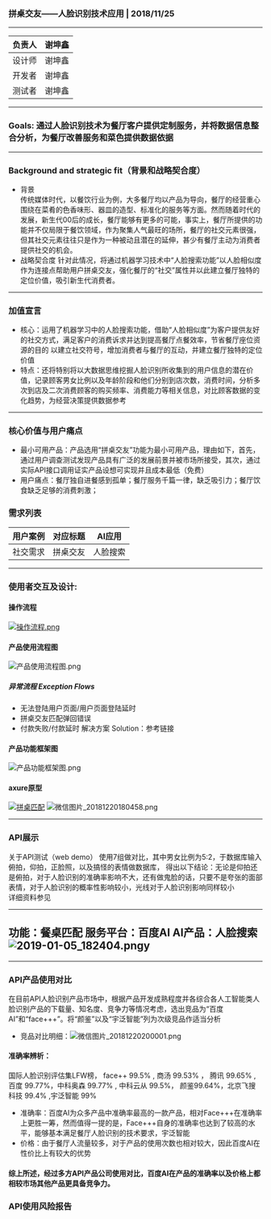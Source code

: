 ### 拼桌交友——人脸识别技术应用 | 2018/11/25
 ***
 负责人 | 谢坤鑫
---|---
 设计师 | 谢坤鑫
 开发者 | 谢坤鑫
 测试者 | 谢坤鑫
 ***
 ### Goals: 通过人脸识别技术为餐厅客户提供定制服务，并将数据信息整合分析，为餐厅改善服务和菜色提供数据依据
***
### Background and strategic fit（背景和战略契合度）
* 背景  
传统媒体时代，以餐饮行业为例，大多餐厅均以产品为导向，餐厅的经营重心围绕在菜肴的色香味形、器皿的造型、标准化的服务等方面。然而随着时代的发展，新生代00后的成长，餐厅能够有更多的可能，事实上，餐厅所提供的功能并不仅局限于餐饮领域，作为聚集人气最旺的场所，餐厅的社交元素很强，但其社交元素往往只是作为一种被动且潜在的延伸，甚少有餐厅主动为消费者提供社交的机会。
* 战略契合度
针对此情况，将通过机器学习技术中“人脸搜索功能”以人脸相似度作为连接点帮助用户拼桌交友，强化餐厅的“社交”属性并以此建立餐厅独特的定位价值，吸引新生代消费者。
***
### 加值宣言
* 核心：运用了机器学习中的人脸搜索功能，借助“人脸相似度”为客户提供友好的社交方式，满足客户的消费诉求并达到提高餐厅点餐效率，节省餐厅座位资源的目的
以建立社交符号，增加消费者与餐厅的互动，并建立餐厅独特的定位价值
* 特点：还将特别将以大数据思维挖掘人脸识别所收集到的用户信息的潜在价值，记录顾客男女比例以及年龄阶段和他们分别到店次数，消费时间，分析多次到店及二次消费顾客的购买频率、消费能力等相关信息，对比顾客数据的变化趋势，为经营决策提供数据参考

***
### 核心价值与用户痛点
* 最小可用产品：产品选用“拼桌交友”功能为最小可用产品，理由如下，首先，通过用户调查测试发现产品具有广泛的发展前景并被市场所接受，其次，通过实际API接口调用证实产品设想可实现并且成本最低（免费）
* 用户痛点：餐厅独自进餐感到孤单；餐厅服务千篇一律，缺乏吸引力；餐厅饮食缺乏足够的消费刺激；

### 需求列表
 用户案例 | 对应标题 | AI应用
---|--- |--- |
社交需求 | 拼桌交友| 人脸搜索 | 
***
### 使用者交互及设计: 
#### 操作流程
[![操作流程.png](https://i.loli.net/2018/12/09/5c0c811c0bf53.png)](https://i.loli.net/2018/12/09/5c0c811c0bf53.png)
#### 产品使用流程图
![产品使用流程图.png](https://i.loli.net/2019/01/05/5c30c6c0a5314.png)  
##### 异常流程 Exception Flows
* 无法登陆用户页面/用户页面登陆延时
* 拼桌交友匹配弹回错误
* 付款失败/付款延时
解决方案 Solution：参考链接
#### 产品功能框架图
![产品功能框架图.png](https://i.loli.net/2019/01/05/5c30cf4e87668.png)
#### axure原型
[![拼桌匹配](https://i.loli.net/2018/12/09/5c0c63f23d3a2.png)](https://i.loli.net/2018/12/09/5c0c63f23d3a2.png)
![微信图片_20181220180458.png](https://i.loli.net/2018/12/20/5c1b6accce777.png)
***
### API展示
关于API测试（web demo）
使用7组做对比，其中男女比例为5:2，于数据库输入俯拍，仰拍，正脸照，以及搞怪的表情做数据库，
得出以下结论：无论是仰拍还是俯拍，对于人脸识别的准确率影响不大，还有做鬼脸的话，只要不是夸张的面部表情，对于人脸识别的概率性影响较小，光线对于人脸识别影响同样较小  
详细资料参见


 --- 
功能：餐桌匹配
服务平台：百度AI
AI产品：人脸搜索
![2019-01-05_182404.png](https://i.loli.net/2019/01/05/5c309e75c2638.png)y
 --- 
*** 
### API产品使用对比
在目前API人脸识别产品市场中，根据产品开发成熟程度并各综合各人工智能类人脸识别产品的下载量、知名度、竞争力等情况考虑，选出竞品为“百度AI”和“face+++”。将“颜鉴”以及“宇泛智能”列为次级竞品作适当分析   
* 竞品对比明细：![微信图片_20181220200001.png](https://i.loli.net/2018/12/20/5c1b8468f2c66.png)  
#### 准确率辨析：
国际人脸识别评估集LFW榜， face++ 99.5% , 商汤 99.53% ， 腾讯 99.65% , 百度 99.77%，中科奥森 99.77% , 中科云从 99.5%， 颜鉴99.64%，北京飞搜科技 99.4% ,宇泛智能 99%
* 准确率：百度AI为众多产品中准确率最高的一款产品，相对Face+++在准确率上更胜一筹，然而值得一提的是，Face+++自身的准确率也达到了较高的水平，能够基本满足餐厅人脸识别的技术要求，宇泛智能
* 价格：由于餐厅人流量较多，对于产品的使用次数也相对较大，因此百度AI在性价比上有较大的优势
#### 综上所述，经过多方API产品公司使用对比，百度AI在产品的准确率以及价格上都相较市场其他产品更具备竞争力。
### API使用风险报告




